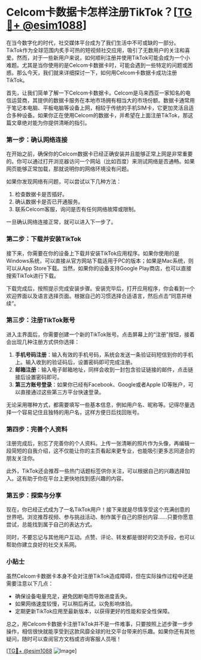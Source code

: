 # Celcom卡数据卡怎样注册TikTok？[[TG💪+ @esim1088](https://t.me/s/esim1088)]

在当今数字化的时代，社交媒体平台成为了我们生活中不可或缺的一部分。TikTok作为全球范围内炙手可热的短视频社交应用，吸引了无数用户的关注和喜爱。然而，对于一些新用户来说，如何顺利注册并使用TikTok可能会成为一个小难题。尤其是当你使用的是Celcom卡数据卡时，可能会遇到一些特定的问题或困惑。那么今天，我们就来详细探讨一下，如何用Celcom卡数据卡成功注册TikTok。

首先，让我们简单了解一下Celcom卡数据卡。Celcom是马来西亚一家知名的电信运营商，其提供的数据卡服务在本地市场拥有相当大的市场份额。数据卡通常用于笔记本电脑、平板电脑等设备上网，相较于传统的手机SIM卡，它更加灵活且适合多种设备。如果你正在使用Celcom的数据卡，并希望在上面注册TikTok，那这篇文章绝对能为你提供清晰的指引。

### 第一步：确认网络连接

在开始之前，确保你的Celcom数据卡已经正确安装并且能够正常上网是非常重要的。你可以通过打开浏览器访问一个网站（比如百度）来测试网络是否通畅。如果网页能够正常加载，那就说明你的网络环境没有问题。

如果你发现网络有问题，可以尝试以下几种方法：
1. 检查数据卡是否插好。
2. 确认数据卡是否已开通服务。
3. 联系Celcom客服，询问是否有任何网络故障或限制。

一旦确认网络连接正常，就可以进入下一步了。

### 第二步：下载并安装TikTok

接下来，你需要在你的设备上下载并安装TikTok应用程序。如果你使用的是Windows系统，可以直接从官方网站下载适用于PC的版本；如果是Mac系统，则可以从App Store下载。当然，如果你的设备支持Google Play商店，也可以直接搜索TikTok进行下载。

下载完成后，按照提示完成安装步骤。安装完毕后，打开应用程序，你会看到一个欢迎界面以及语言选择页面。根据自己的习惯选择合适语言，然后点击“同意并继续”。

### 第三步：注册TikTok账号

进入主界面后，你需要创建一个新的TikTok账号。点击屏幕上的“注册”按钮，接着会出现几种注册方式供你选择：

1. **手机号码注册**：输入有效的手机号码，系统会发送一条验证码短信到你的手机上。输入收到的验证码后，设置密码即可完成注册。
2. **邮箱注册**：输入电子邮箱地址，同样会收到一封包含验证链接的邮件，点击链接后设置密码即可。
3. **第三方账号登录**：如果你已经有Facebook、Google或者Apple ID等账户，可以直接通过这些第三方平台快速登录。

无论采用哪种方式，都需要填写一些基本信息，例如用户名、昵称等。记得尽量选择一个容易记住且独特的用户名，这样方便日后找回账号。

### 第四步：完善个人资料

注册完成后，别忘了完善你的个人资料。上传一张清晰的照片作为头像，再编辑一段简短的自我介绍，这不仅能让你的主页看起来更专业，也能吸引更多志同道合的朋友关注你。

此外，TikTok还会推荐一些热门话题标签供你关注，可以根据自己的兴趣选择加入。这有助于你在平台上更快地找到感兴趣的内容。

### 第五步：探索与分享

现在，你已经正式成为了一名TikTok用户！接下来就是尽情享受这个充满创意的世界吧。浏览推荐视频、参与挑战活动、制作属于自己的原创内容……只要你愿意尝试，总能找到属于自己的表达方式。

同时，不要忘记与其他用户互动。点赞、评论、转发都是很好的交流手段，也可以帮助你建立良好的社交关系网。

### 小贴士

虽然Celcom卡数据卡本身不会对注册TikTok造成障碍，但在实际操作过程中还是需要注意以下几点：
- 确保设备电量充足，避免因断电而导致进度丢失。
- 如果网络速度较慢，可以稍后再试，以免影响体验。
- 定期更新TikTok应用至最新版本，以获得更好的性能和安全性保障。

总之，用Celcom卡数据卡注册TikTok并不是一件难事，只要按照上述步骤一步步操作，相信很快就能享受到这款风靡全球的社交平台带来的乐趣。如果你还有其他疑问，随时可以查阅官方文档或咨询客服人员哦！

[[TG💪+ @esim1088](https://t.me/s/esim1088) ![Image](https://i.postimg.cc/4NQfJmqS/Snipaste-2025-05-13-00-14-12.png)]